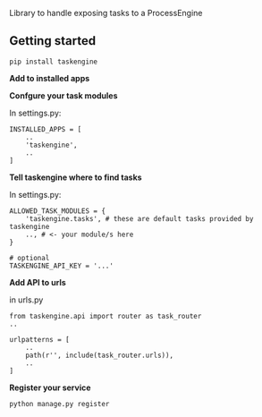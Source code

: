 Library to handle exposing tasks to a ProcessEngine

## Getting started

```
pip install taskengine
```

**Add to installed apps**

**Confgure your task modules**

In settings.py:
```
INSTALLED_APPS = [
    ..
    'taskengine',
    ..
]
```

**Tell taskengine where to find tasks**

In settings.py:

```
ALLOWED_TASK_MODULES = {
    'taskengine.tasks', # these are default tasks provided by taskengine
    .., # <- your module/s here
}

# optional
TASKENGINE_API_KEY = '...'

```

**Add API to urls**

in urls.py
```
from taskengine.api import router as task_router
..

urlpatterns = [
    ..
    path(r'', include(task_router.urls)),
    ..
]
```

**Register your service**

```
python manage.py register
```



